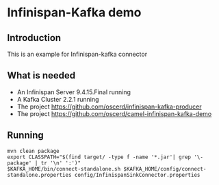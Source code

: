 # Infinispan-Kafka demo

## Introduction

This is an example for Infinispan-kafka connector

## What is needed

- An Infinispan Server 9.4.15.Final running
- A Kafka Cluster 2.2.1 running 
- The project https://github.com/oscerd/infinispan-kafka-producer
- The project https://github.com/oscerd/camel-infinispan-kafka-demo

## Running

```
mvn clean package
export CLASSPATH="$(find target/ -type f -name '*.jar'| grep '\-package' | tr '\n' ':')"
$KAFKA_HOME/bin/connect-standalone.sh $KAFKA_HOME/config/connect-standalone.properties config/InfinispanSinkConnector.properties
```
